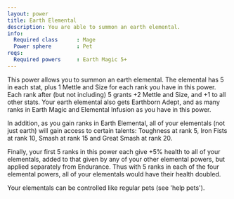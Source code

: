 ```yaml
---
layout: power
title: Earth Elemental
description: You are able to summon an earth elemental.
info:
  Required class      : Mage
  Power sphere        : Pet
reqs:
  Required powers     : Earth Magic 5+
---
```


This power allows you to summon an earth elemental.  The elemental has 5 in
each stat, plus 1 Mettle and Size for each rank you have in this power.  Each
rank after (but not including) 5 grants +2 Mettle and Size, and +1 to all other
stats.  Your earth elemental also gets Earthborn Adept, and as many ranks in
Earth Magic and Elemental Infusion as you have in this power.

In addition, as you gain ranks in Earth Elemental, all of your elementals (not
just earth) will gain access to certain talents: Toughness at rank 5, Iron
Fists at rank 10, Smash at rank 15 and Great Smash at rank 20.

Finally, your first 5 ranks in this power each give +5% health to all of your
elementals, added to that given by any of your other elemental powers, but
applied separately from Endurance.  Thus with 5 ranks in each of the four
elemental powers, all of your elementals would have their health doubled.

Your elementals can be controlled like regular pets (see 'help pets').
